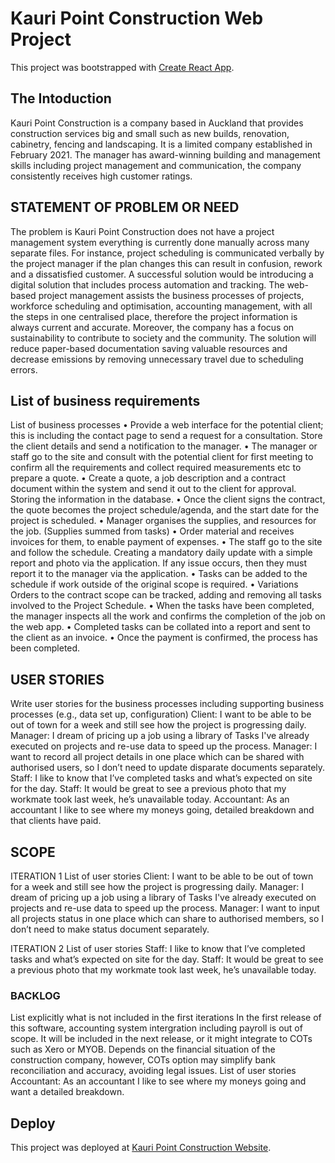 # Kauri Point Construction Web Project

This project was bootstrapped with [Create React App](https://github.com/facebook/create-react-app).

## The Intoduction

Kauri Point Construction is a company based in Auckland that provides construction services big and small such as new builds, renovation, cabinetry, fencing and landscaping. It is a limited company established in February 2021. The manager has award-winning building and management skills including project management and communication, the company consistently receives high customer ratings.

## STATEMENT OF PROBLEM OR NEED
The problem is Kauri Point Construction does not have a project management system everything is currently done manually across many separate files. For instance, project scheduling is communicated verbally by the project manager if the plan changes this can result in confusion, rework and a dissatisfied customer. 
A successful solution would be introducing a digital solution that includes process automation and tracking. The web-based project management assists the business processes of projects, workforce scheduling and optimisation, accounting management, with all the steps in one centralised place, therefore the project information is always current and accurate. Moreover, the company has a focus on sustainability to contribute to society and the community. The solution will reduce paper-based documentation saving valuable resources and decrease emissions by removing unnecessary travel due to scheduling errors.


## List of business requirements

List of business processes
•	Provide a web interface for the potential client; this is including the contact page to send a request for a consultation. Store the client details and send a notification to the manager.
•	The manager or staff go to the site and consult with the potential client for first meeting to confirm all the requirements and collect required measurements etc to prepare a quote.
•	Create a quote, a job description and a contract document within the system and send it out to the client for approval. Storing the information in the database.
•	Once the client signs the contract, the quote becomes the project schedule/agenda, and the start date for the project is scheduled.
•	Manager organises the supplies, and resources for the job. (Supplies summed from tasks)
•	Order material and receives invoices for them, to enable payment of expenses.
•	The staff go to the site and follow the schedule. Creating a mandatory daily update with a simple report and photo via the application. If any issue occurs, then they must report it to the manager via the application.
•	Tasks can be added to the schedule if work outside of the original scope is required.
•	Variations Orders to the contract scope can be tracked, adding and removing all tasks involved to the Project Schedule.
•	When the tasks have been completed, the manager inspects all the work and confirms the completion of the job on the web app.
•	Completed tasks can be collated into a report and sent to the client as an invoice.
•	Once the payment is confirmed, the process has been completed.


## USER STORIES

Write user stories for the business processes including supporting business processes (e.g., data set up, configuration)
Client: I want to be able to be out of town for a week and still see how the project is progressing daily.
Manager: I dream of pricing up a job using a library of Tasks I've already executed on projects and re-use data to speed up the process.
Manager: I want to record all project details in one place which can be shared with authorised users, so I don’t need to update disparate documents separately.
Staff: I like to know that I’ve completed tasks and what’s expected on site for the day.
Staff: It would be great to see a previous photo that my workmate took last week, he’s unavailable today.
Accountant: As an accountant I like to see where my moneys going, detailed breakdown and that clients have paid.


## SCOPE

ITERATION 1
List of user stories
Client: I want to be able to be out of town for a week and still see how the project is progressing daily.
Manager: I dream of pricing up a job using a library of Tasks I've already executed on projects and re-use data to speed up the process.
Manager: I want to input all projects status in one place which can share to authorised members, so I don’t need to make status document separately.

ITERATION 2
List of user stories
Staff: I like to know that I’ve completed tasks and what’s expected on site for the day.
Staff: It would be great to see a previous photo that my workmate took last week, he’s unavailable today.


### BACKLOG

List explicitly what is not included in the first iterations
In the first release of this software, accounting system intergration including payroll is out of scope. It will be included in the next release, or it might integrate to COTs such as Xero or MYOB. Depends on the financial situation of the construction company, however, COTs option may simplify bank reconciliation and accuracy, avoiding legal issues.
List of user stories
Accountant: As an accountant I like to see where my moneys going and want a detailed breakdown.

## Deploy
This project was deployed at [Kauri Point Construction Website](https://www.kauripointconstruction.co.nz/).


